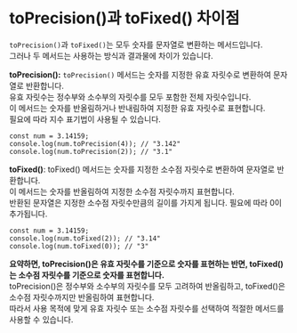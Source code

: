 # toPrecision()과 toFixed() 차이점

`toPrecision()`과 `toFixed()`는 모두 숫자를 문자열로 변환하는 메서드입니다. <br>
그러나 두 메서드는 사용하는 방식과 결과물에 차이가 있습니다.


**toPrecision():** `toPrecision()` 메서드는 숫자를 지정한 유효 자릿수로 변환하여 문자열로 반환합니다. <br>
유효 자릿수는 정수부와 소수부의 자릿수를 모두 포함한 전체 자릿수입니다.<br>
이 메서드는 숫자를 반올림하거나 반내림하여 지정한 유효 자릿수로 표현합니다.<br>
필요에 따라 지수 표기법이 사용될 수 있습니다.<br>

```
const num = 3.14159;
console.log(num.toPrecision(4)); // "3.142"
console.log(num.toPrecision(2)); // "3.1"
```

**toFixed()**:   toFixed()   메서드는 숫자를 지정한 소수점 자릿수로 변환하여 문자열로 반환합니다. <br>
이 메서드는 숫자를 반올림하여 지정한 소수점 자릿수까지 표현합니다. <br>
반환된 문자열은 지정한 소수점 자릿수만큼의 길이를 가지게 됩니다. 필요에 따라 0이 추가됩니다.<br>

```
const num = 3.14159;
console.log(num.toFixed(2)); // "3.14"
console.log(num.toFixed(0)); // "3"
```
**요약하면, toPrecision()은 유효 자릿수를 기준으로 숫자를 표현하는 반면, toFixed()는 소수점 자릿수를 기준으로 숫자를 표현합니다.** <br>
toPrecision()은 정수부와 소수부의 자릿수를 모두 고려하여 반올림하고, toFixed()은 소수점 자릿수까지만 반올림하여 표현합니다. <br>
따라서 사용 목적에 맞게 유효 자릿수 또는 소수점 자릿수를 선택하여 적절한 메서드를 사용할 수 있습니다.
